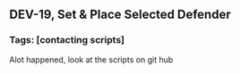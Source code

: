 ## DEV-19,  Set & Place Selected Defender
### Tags: [contacting scripts]


Alot happened, look at the scripts on git hub